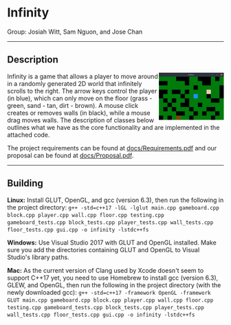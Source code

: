 # Infinity
Group: Josiah Witt, Sam Nguon, and Jose Chan

-----

## Description
<img align="right" src="docs/InfinityPlaying.png" width="30%">
Infinity is a game that allows a player to move around in a randomly generated 2D world that infinitely scrolls to the right. The arrow keys control the player (in blue), which can only move on the floor (grass - green, sand - tan, dirt - brown). A mouse click creates or removes walls (in black), while a mouse drag moves walls. The description of classes below outlines what we have as the core functionality and are implemented in the attached code. 

The project requirements can be found at [docs/Requirements.pdf](docs/Requirements.pdf) and our proposal can be found at [docs/Proposal.pdf](docs/Proposal.pdf).

-----

## Building
**Linux:** Install GLUT, OpenGL, and gcc (version 6.3), then run the following in the project directory: `g++ -std=c++17 -lGL -lglut main.cpp gameboard.cpp block.cpp player.cpp wall.cpp floor.cpp testing.cpp gameboard_tests.cpp block_tests.cpp player_tests.cpp wall_tests.cpp floor_tests.cpp gui.cpp -o infinity -lstdc++fs`

**Windows:** Use Visual Studio 2017 with GLUT and OpenGL installed. Make sure you add the directories containing GLUT and OpenGL to Visual Studio's library paths.

**Mac:** As the current version of Clang used by Xcode doesn't seem to support C++17 yet, you need to use Homebrew to install gcc (version 6.3), GLEW, and OpenGL, then run the following in the project directory (with the newly downloaded gcc): `g++ -std=c++17 -framework OpenGL -framework GLUT main.cpp gameboard.cpp block.cpp player.cpp wall.cpp floor.cpp testing.cpp gameboard_tests.cpp block_tests.cpp player_tests.cpp wall_tests.cpp floor_tests.cpp gui.cpp -o infinity -lstdc++fs`